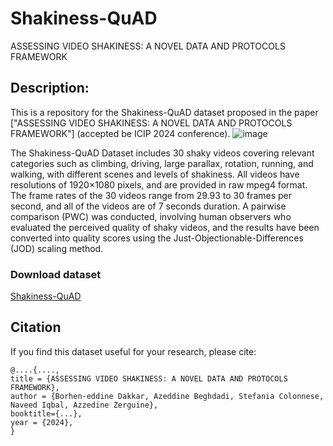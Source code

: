 # Shakiness-QuAD
ASSESSING VIDEO SHAKINESS: A NOVEL DATA AND PROTOCOLS FRAMEWORK
## Description:
This is a repository for the  Shakiness-QuAD dataset proposed in the paper ["ASSESSING VIDEO SHAKINESS: A NOVEL DATA AND PROTOCOLS FRAMEWORK"] (accepted be ICIP 2024 conference). 
![image](https://github.com/dborhen/Shakiness-QuAD/blob/main/ICIP2024_image.png?raw=true)

The Shakiness-QuAD Dataset includes 30 shaky videos covering relevant categories such as climbing, driving, large parallax, rotation, running, and walking, with different scenes and levels of shakiness.
All videos have resolutions of 1920×1080 pixels, and are provided in raw mpeg4 format. The frame rates of the 30 videos range from 29.93 to 30 frames per second, and all of the videos are of 7 seconds duration. 
A pairwise comparison (PWC) was conducted, involving human observers who evaluated the perceived quality of shaky videos, and the results have been converted into quality scores using the Just-Objectionable-Differences (JOD)
scaling method. 


### Download dataset
[Shakiness-QuAD](https://data.mendeley.com/datasets/zndt65jb5s/1)


## Citation

If you find this dataset useful for your research, please cite:
```
@....{....,
title = {ASSESSING VIDEO SHAKINESS: A NOVEL DATA AND PROTOCOLS FRAMEWORK},
author = {Borhen-eddine Dakkar, Azeddine Beghdadi, Stefania Colonnese, Naveed Iqbal, Azzedine Zerguine},
booktitle={...},
year = {2024},
}
```
